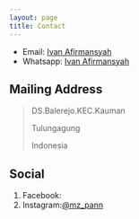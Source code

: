 ```yaml
---
layout: page
title: Contact
---
```


* Email: [Ivan Afirmansyah](mailto:pannn369@gmail.com)
* Whatsapp: [Ivan Afirmansyah](https://wa.me/qr/3PUOYABI4FDDO1)



## Mailing Address

>DS.Balerejo.KEC.Kauman
>
> Tulungagung
>
> Indonesia
> 



## Social

1. Facebook: 
  3. Instagram:[@mz_pann](https://www.instagram.com/mz_pann/) 
